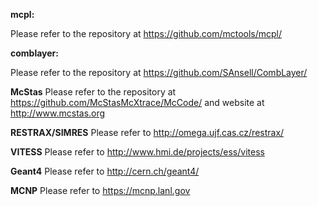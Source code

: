 **mcpl:**

Please refer to the repository at https://github.com/mctools/mcpl/

**comblayer:**

Please refer to the repository at https://github.com/SAnsell/CombLayer/

**McStas**
Please refer to the repository at
https://github.com/McStasMcXtrace/McCode/ and website at http://www.mcstas.org

**RESTRAX/SIMRES**
Please refer to http://omega.ujf.cas.cz/restrax/

**VITESS**
Please refer to http://www.hmi.de/projects/ess/vitess

**Geant4**
Please refer to http://cern.ch/geant4/ 

**MCNP**
Please refer to https://mcnp.lanl.gov


